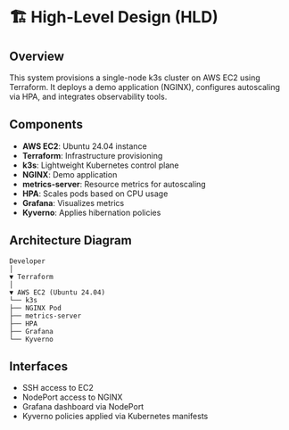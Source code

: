 # 🏗️ High-Level Design (HLD)

## Overview

This system provisions a single-node k3s cluster on AWS EC2 using Terraform. It deploys a demo application (NGINX), configures autoscaling via HPA, and integrates observability tools.

## Components

- **AWS EC2**: Ubuntu 24.04 instance
- **Terraform**: Infrastructure provisioning
- **k3s**: Lightweight Kubernetes control plane
- **NGINX**: Demo application
- **metrics-server**: Resource metrics for autoscaling
- **HPA**: Scales pods based on CPU usage
- **Grafana**: Visualizes metrics
- **Kyverno**: Applies hibernation policies

## Architecture Diagram

```
Developer 
│ 
▼ Terraform 
│ 
▼ AWS EC2 (Ubuntu 24.04) 
└── k3s 
├── NGINX Pod 
├── metrics-server 
├── HPA 
├── Grafana 
└── Kyverno
```


## Interfaces

- SSH access to EC2  
- NodePort access to NGINX  
- Grafana dashboard via NodePort  
- Kyverno policies applied via Kubernetes manifests
